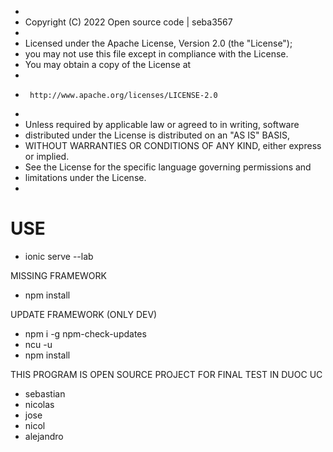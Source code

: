 -
- Copyright (C) 2022 Open source code | seba3567
-
- Licensed under the Apache License, Version 2.0 (the "License");
- you may not use this file except in compliance with the License.
- You may obtain a copy of the License at
-
-      http://www.apache.org/licenses/LICENSE-2.0
-
- Unless required by applicable law or agreed to in writing, software
- distributed under the License is distributed on an "AS IS" BASIS,
- WITHOUT WARRANTIES OR CONDITIONS OF ANY KIND, either express or implied.
- See the License for the specific language governing permissions and
- limitations under the License.
-

USE 
======================================
- ionic serve --lab


MISSING FRAMEWORK

- npm install 

UPDATE FRAMEWORK (ONLY DEV)
- npm i -g npm-check-updates
- ncu -u
- npm install


THIS PROGRAM IS OPEN SOURCE PROJECT FOR FINAL TEST IN DUOC UC

- sebastian
- nicolas
- jose 
- nicol
- alejandro
